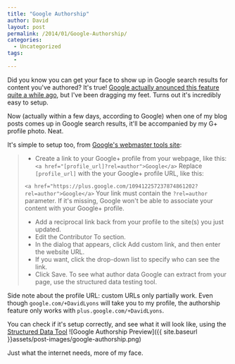 ```yaml
---
title: "Google Authorship"
author: David
layout: post
permalink: /2014/01/Google-Authorship/
categories:
  - Uncategorized
tags:
  -
---
```

Did you know you can get your face to show up in Google search results for content you've authored? It's true! [Google actually anounced this feature quite a while ago](http://googlewebmastercentral.blogspot.com/2011/06/authorship-markup-and-web-search.html), but I've been dragging my feet. Turns out it's incredibly easy to setup.

<!--more-->

Now (actually within a few days, according to Google) when one of my blog posts comes up in Google search results, it'll be accompanied by my G+ profile photo. Neat.

It's simple to setup too, from [Google's webmaster tools site](https://support.google.com/webmasters/answer/1408986?hl=en):

> - Create a link to your Google+ profile from your webpage, like this:
>  `<a href="[profile_url]?rel=author">Google</a>`
> Replace `[profile_url]` with the your Google+ profile URL, like this:
>
> `<a href="https://plus.google.com/109412257237874861202?rel=author">Google</a>`
> Your link must contain the `?rel=author` parameter. If it's missing, Google won't be able to associate your content with your Google+ profile.
> 
> - Add a reciprocal link back from your profile to the site(s) you just updated.
>  - Edit the Contributor To section.
>  - In the dialog that appears, click Add custom link, and then enter the website URL.
>  - If you want, click the drop-down list to specify who can see the link.
>  - Click Save.
> To see what author data Google can extract from your page, use the structured data testing tool. 

Side note about the profile URL: custom URLs only partially work. Even though `google.com/+DavidLyons` will take you to my profile, the authorship feature only works with `plus.google.com/+DavidLyons`.

You can check if it's setup correctly, and see what it will look like, using the [Structured Data Tool](http://www.google.com/webmasters/tools/richsnippets)
![Google Authorship Preview]({{ site.baseurl }}assets/post-images/google-authorship.png)

Just what the internet needs, more of my face.

